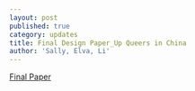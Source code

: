 ```yaml
---
layout: post
published: true
category: updates
title: Final Design Paper_Up Queers in China
author: 'Sally, Elva, Li'
---
```

[Final Paper](https://docs.google.com/document/d/1IxIDm1DB-eKgD9E1C6uJVuhgbk7vUVWTfLqYPKqyLec/edit?usp=sharing)